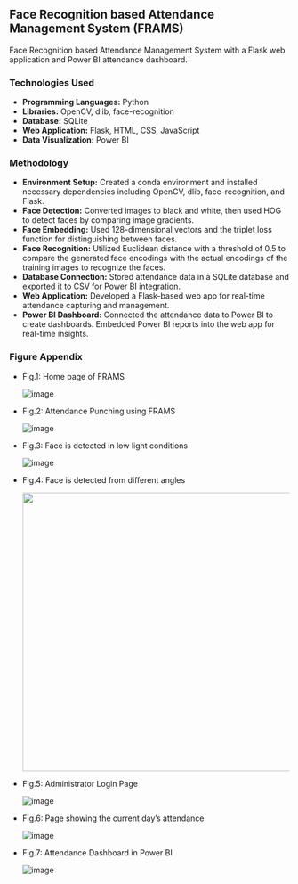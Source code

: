 ## Face Recognition based Attendance Management System (FRAMS)
Face Recognition based Attendance Management System with a Flask web application and Power BI attendance dashboard.

### Technologies Used
- **Programming Languages:** Python
- **Libraries:** OpenCV, dlib, face-recognition
- **Database:** SQLite
- **Web Application:** Flask, HTML, CSS, JavaScript
- **Data Visualization:** Power BI

### Methodology
- **Environment Setup:** Created a conda environment and installed necessary dependencies including OpenCV, dlib, face-recognition, and Flask.
- **Face Detection:** Converted images to black and white, then used HOG to detect faces by comparing image gradients.
- **Face Embedding:** Used 128-dimensional vectors and the triplet loss function for distinguishing between faces.
- **Face Recognition:** Utilized Euclidean distance with a threshold of 0.5 to compare the generated face encodings with the actual encodings of the training images to recognize the faces.
- **Database Connection:** Stored attendance data in a SQLite database and exported it to CSV for Power BI integration.
- **Web Application:** Developed a Flask-based web app for real-time attendance capturing and management.
- **Power BI Dashboard:** Connected the attendance data to Power BI to create dashboards. Embedded Power BI reports into the web app for real-time insights.


### Figure Appendix
- Fig.1: Home page of FRAMS
  
  ![image](https://github.com/amlanmohanty1/face-recognition-attendance-management-system-with-PowerBI-dashboard/assets/72063042/b5f28977-3781-4091-bd69-e2bdd392a548)

- Fig.2: Attendance Punching using FRAMS
  
  ![image](https://github.com/amlanmohanty1/face-recognition-attendance-management-system-with-PowerBI-dashboard/assets/72063042/2ef80327-c75e-4c5e-810d-b5b6387b6dd2)

- Fig.3: Face is detected in low light conditions

  ![image](https://github.com/amlanmohanty1/face-recognition-attendance-management-system-with-PowerBI-dashboard/assets/72063042/3578757a-a775-4f43-9d99-48e085af486c)

- Fig.4: Face is detected from different angles

  <img src = "https://github.com/amlanmohanty1/face-recognition-attendance-management-system-with-PowerBI-dashboard/assets/72063042/60365317-d9ea-467a-95b5-b213818739ae" width="700" height="500">

- Fig.5: Administrator Login Page

  ![image](https://github.com/amlanmohanty1/face-recognition-attendance-management-system-with-PowerBI-dashboard/assets/72063042/9c60132b-0b56-4a1b-8cea-b7b87b43ea28)

- Fig.6: Page showing the current day’s attendance

  ![image](https://github.com/amlanmohanty1/face-recognition-attendance-management-system-with-PowerBI-dashboard/assets/72063042/b93b3afb-113d-406f-ad62-062b0fbaeb0e)



- Fig.7: Attendance Dashboard in Power BI

  ![image](https://github.com/amlanmohanty1/face-recognition-attendance-management-system-with-PowerBI-dashboard/assets/72063042/532a47ce-fd9b-4b6a-9ef8-effd19b22dc2)

